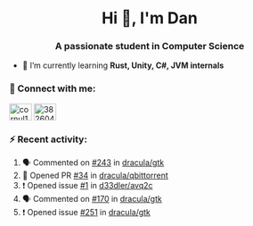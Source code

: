 <h1 align="center">Hi 👋, I'm Dan</h1>
<h3 align="center">A passionate student in Computer Science</h3>

- 🌱 I’m currently learning **Rust, Unity, C#, JVM internals**

### :rocket: Connect with me:</h3>
<p align="left">
<a href="https://linkedin.com/in/cornul11" target="blank"><img align="center" src="https://raw.githubusercontent.com/rahuldkjain/github-profile-readme-generator/master/src/images/icons/Social/linked-in-alt.svg" alt="cornul11" height="30" width="40" /></a>
<a href="https://stackoverflow.com/users/3826046" target="blank"><img align="center" src="https://raw.githubusercontent.com/rahuldkjain/github-profile-readme-generator/master/src/images/icons/Social/stack-overflow.svg" alt="3826046" height="30" width="40" /></a>
</p>

### :zap: Recent activity:
<!--START_SECTION:activity-->
1. 🗣 Commented on [#243](https://github.com/dracula/gtk/issues/243#issuecomment-1809248943) in [dracula/gtk](https://github.com/dracula/gtk)
2. 💪 Opened PR [#34](https://github.com/dracula/qbittorrent/pull/34) in [dracula/qbittorrent](https://github.com/dracula/qbittorrent)
3. ❗ Opened issue [#1](https://github.com/d33dler/avq2c/issues/1) in [d33dler/avq2c](https://github.com/d33dler/avq2c)
4. 🗣 Commented on [#170](https://github.com/dracula/gtk/issues/170#issuecomment-1722479873) in [dracula/gtk](https://github.com/dracula/gtk)
5. ❗ Opened issue [#251](https://github.com/dracula/gtk/issues/251) in [dracula/gtk](https://github.com/dracula/gtk)
<!--END_SECTION:activity-->
